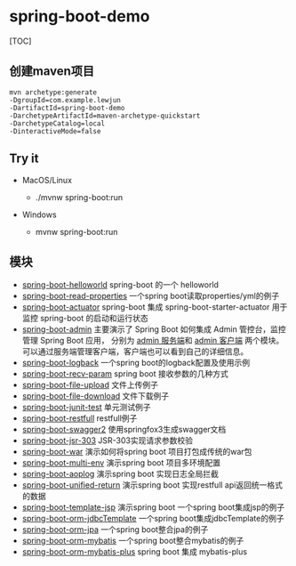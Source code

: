 # spring-boot-demo

[TOC]

## 创建maven项目

```
mvn archetype:generate 
-DgroupId=com.example.lewjun
-DartifactId=spring-boot-demo
-DarchetypeArtifactId=maven-archetype-quickstart
-DarchetypeCatalog=local
-DinteractiveMode=false
```

## Try it

* MacOS/Linux
    * ./mvnw spring-boot:run

* Windows
    * mvnw spring-boot:run


## 模块

* [spring-boot-helloworld](spring-boot-helloworld) spring-boot 的一个 helloworld
* [spring-boot-read-properties](spring-boot-read-properties) 一个spring boot读取properties/yml的例子
* [spring-boot-actuator](spring-boot-actuator) spring-boot 集成 spring-boot-starter-actuator 用于监控 spring-boot 的启动和运行状态
* [spring-boot-admin](spring-boot-admin) 主要演示了 Spring Boot 如何集成 Admin 管控台，监控管理 Spring Boot 应用，
    分别为 [admin 服务端](spring-boot-admin/spring-boot-admin-server)和 [admin 客户端](spring-boot-admin/spring-boot-admin-client) 两个模块。
    可以通过服务端管理客户端，客户端也可以看到自己的详细信息。
* [spring-boot-logback](spring-boot-logback) 一个spring boot的logback配置及使用示例
* [spring-boot-recv-param](spring-boot-recv-param) spring boot 接收参数的几种方式
* [spring-boot-file-upload](spring-boot-file-upload) 文件上传例子
* [spring-boot-file-download](spring-boot-file-download) 文件下载例子
* [spring-boot-junit-test](spring-boot-junit-test) 单元测试例子
* [spring-boot-restfull](spring-boot-restfull) restfull例子
* [spring-boot-swagger2](spring-boot-swagger2) 使用springfox3生成swagger文档
* [spring-boot-jsr-303](spring-boot-jsr-303) JSR-303实现请求参数校验
* [spring-boot-war](spring-boot-war) 演示如何将spring boot 项目打包成传统的war包
* [spring-boot-multi-env](spring-boot-multi-env) 演示spring boot 项目多环境配置
* [spring-boot-aoplog](spring-boot-aoplog) 演示spring boot 实现日志全局拦截
* [spring-boot-unified-return](spring-boot-unified-return) 演示spring boot 实现restfull api返回统一格式的数据
* [spring-boot-template-jsp](spring-boot-template-jsp) 演示spring boot 一个spring boot集成jsp的例子
* [spring-boot-orm-jdbcTemplate](spring-boot-orm-jdbcTemplate) 一个spring boot集成jdbcTemplate的例子
* [spring-boot-orm-jpa](spring-boot-orm-jpa) 一个spring boot整合jpa的例子
* [spring-boot-orm-mybatis](spring-boot-orm-mybatis) 一个spring boot整合mybatis的例子
* [spring-boot-orm-mybatis-plus](spring-boot-orm-mybatis-plus) spring boot 集成 mybatis-plus
